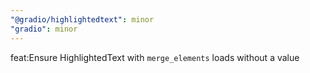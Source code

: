 ```yaml
---
"@gradio/highlightedtext": minor
"gradio": minor
---
```


feat:Ensure HighlightedText with `merge_elements` loads without a value 
